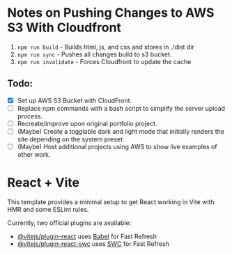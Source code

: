 # Notes on Pushing Changes to AWS S3 With Cloudfront
1. `npm run build` - Builds html, js, and css and stores in ./dist dir
2. `npm run sync` - Pushes all changes build to s3 bucket.
3. `npm run invalidate` - Forces Cloudfront to update the cache

## **Todo:**
- [x] Set up AWS S3 Bucket with CloudFront.
- [ ] Replace npm commands with a bash script to simplify the server upload process.
- [ ] Recreate/improve upon original portfolio project.
- [ ] (Maybe) Create a togglable dark and light mode that initially renders the site depending on the system preset.
- [ ] (Maybe) Host additional projects using AWS to show live examples of other work.

# React + Vite

This template provides a minimal setup to get React working in Vite with HMR and some ESLint rules.

Currently, two official plugins are available:

- [@vitejs/plugin-react](https://github.com/vitejs/vite-plugin-react/blob/main/packages/plugin-react/README.md) uses [Babel](https://babeljs.io/) for Fast Refresh
- [@vitejs/plugin-react-swc](https://github.com/vitejs/vite-plugin-react-swc) uses [SWC](https://swc.rs/) for Fast Refresh
